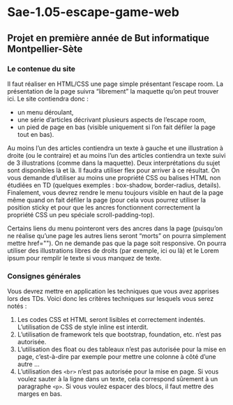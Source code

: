 # Sae-1.05-escape-game-web
## Projet en première année de But informatique Montpellier-Sète

### Le contenue du site

Il faut réaliser en HTML/CSS une page simple présentant l’escape room. La présentation de la page suivra “librement” la maquette qu’on peut trouver ici. 
Le site contiendra donc :

- un menu déroulant,
- une série d’articles décrivant plusieurs aspects de l’escape room,
- un pied de page en bas (visible uniquement si l’on fait défiler la page tout en bas).

Au moins l’un des articles contiendra un texte à gauche et une illustration à droite (ou le contraire) et au moins l’un des articles contiendra un texte suivi de 3 illustrations (comme dans la maquette). Deux interprétations du sujet sont disponibles là et là. Il faudra utiliser flex pour arriver à ce résultat. On vous demande d’utiliser au moins une propriété CSS ou balises HTML non étudiées en TD (quelques exemples : box-shadow, border-radius, details). Finalement, vous devrez rendre le menu toujours visible en haut de la page même quand on fait défiler la page (pour cela vous pourrez utiliser la position sticky et pour que les ancres fonctionnent correctement la propriété CSS un peu spéciale scroll-padding-top).

Certains liens du menu pointeront vers des ancres dans la page (puisqu’on ne réalise qu’une page les autres liens seront “morts” on pourra simplement mettre href=""). On ne demande pas que la page soit responsive. On pourra utiliser des illustrations libres de droits (par exemple, ici ou là) et le Lorem ipsum pour remplir le texte si vous manquez de texte.


### Consignes générales

Vous devrez mettre en application les techniques que vous avez apprises lors des TDs. Voici donc les critères techniques sur lesquels vous serez notés :

1. Les codes CSS et HTML seront lisibles et correctement indentés. L’utilisation de CSS de style inline est interdit.
2. L’utilisation de framework tels que bootstrap, foundation, etc. n’est pas autorisée.
3. L’utilisation des float ou des tableaux n’est pas autorisée pour la mise en page, c’est-à-dire par exemple pour mettre une colonne à côté d’une autre …
4. L’utilisation des ```<br>``` n’est pas autorisée pour la mise en page. Si vous voulez sauter à la ligne dans un texte, cela correspond sûrement à un paragraphe ```<p>```. Si vous voulez espacer des blocs, il faut mettre des marges en bas.
